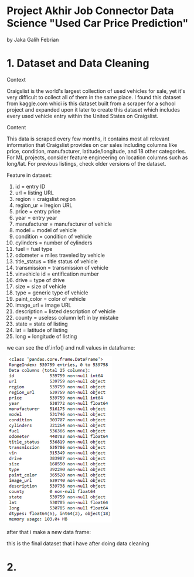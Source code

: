 # Project Akhir Job Connector Data Science "Used Car Price Prediction"
by Jaka Galih Febrian

# 1. Dataset and Data Cleaning
Context

Craigslist is the world's largest collection of used vehicles for sale, yet it's very difficult to collect all of them in the same place. I found this dataset from kaggle.com whici is this dataset built from a scraper for a school project and expanded upon it later to create this dataset which includes every used vehicle entry within the United States on Craigslist.

Content

This data is scraped every few months, it contains most all relevant information that Craigslist provides on car sales including columns like price, condition, manufacturer, latitude/longitude, and 18 other categories. For ML projects, consider feature engineering on location columns such as long/lat. For previous listings, check older versions of the dataset.

Feature in dataset:

1. id = entry ID
2. url = listing URL
3. region = craigslist region
4. region_ur = lregion URL
5. price = entry price
6. year = entry year
7. manufacturer = manufacturer of vehicle
8. model = model of vehicle
9. condition = condition of vehicle
10. cylinders = number of cylinders
11. fuel = fuel type
12. odometer = miles traveled by vehicle
13. title_status = title status of vehicle
14. transmission = transmission of vehicle
15. vinvehicle id = entification number
16. drive = type of drive
17. size = size of vehicle
18. type = generic type of vehicle
19. paint_color = color of vehicle
20. image_url = image URL
21. description = listed description of vehicle
22. county = useless column left in by mistake
23. state = state of listing
24. lat = latitude of listing
25. long = longitude of listing

we can see the df.info() and null values in dataframe:

![dataframe info](./gambar/gambar1_info_data.png)

after that i make a new data frame:


this is the final dataset that i have after doing data cleaning
# 2. 
